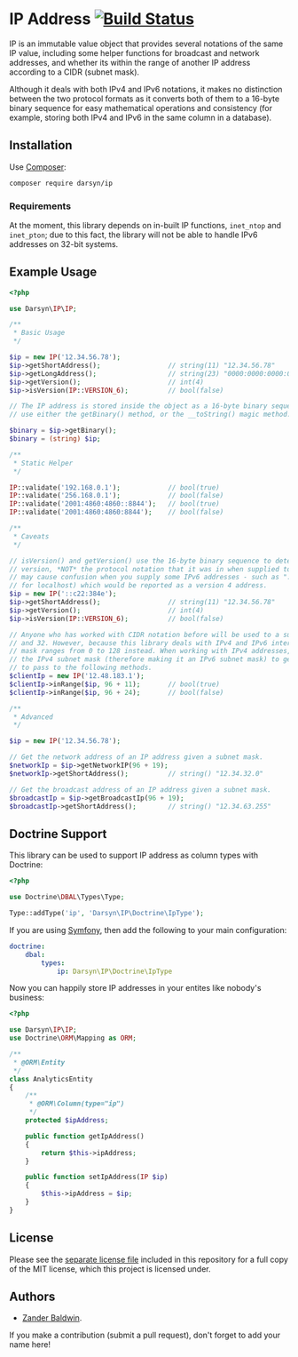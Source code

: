 # IP Address [![Build Status](https://travis-ci.org/darsyn/ip.svg?branch=master)](https://travis-ci.org/darsyn/ip)

IP is an immutable value object that provides several notations of the same IP value, including some helper functions
for broadcast and network addresses, and whether its within the range of another IP address according to a CIDR
(subnet mask).

Although it deals with both IPv4 and IPv6 notations, it makes no distinction between the two protocol formats as it
converts both of them to a 16-byte binary sequence for easy mathematical operations and consistency (for example,
storing both IPv4 and IPv6 in the same column in a database).

## Installation

Use [Composer](http://getcomposer.org):

```bash
composer require darsyn/ip
```

### Requirements

At the moment, this library depends on in-built IP functions, `inet_ntop` and `inet_pton`; due to this fact, the library
will not be able to handle IPv6 addresses on 32-bit systems.

## Example Usage

```php
<?php

use Darsyn\IP\IP;

/**
 * Basic Usage
 */

$ip = new IP('12.34.56.78');
$ip->getShortAddress();                 // string(11) "12.34.56.78"
$ip->getLongAddress();                  // string(23) "0000:0000:0000:0000:0000:0000:0c22:384e"
$ip->getVersion();                      // int(4)
$ip->isVersion(IP::VERSION_6);          // bool(false)

// The IP address is stored inside the object as a 16-byte binary sequence. To access that
// use either the getBinary() method, or the __toString() magic method.

$binary = $ip->getBinary();
$binary = (string) $ip;

/**
 * Static Helper
 */

IP::validate('192.168.0.1');            // bool(true)
IP::validate('256.168.0.1');            // bool(false)
IP::validate('2001:4860:4860::8844');   // bool(true)
IP::validate('2001:4860:4860:8844');    // bool(false)

/**
 * Caveats
 */

// isVersion() and getVersion() use the 16-byte binary sequence to determine the IP address
// version, *NOT* the protocol notation that it was in when supplied to the constructor. This
// may cause confusion when you supply some IPv6 addresses - such as "::1" (the IPv6 notation
// for localhost) which would be reported as a version 4 address.
$ip = new IP('::c22:384e');
$ip->getShortAddress();                 // string(11) "12.34.56.78"
$ip->getVersion();                      // int(4)
$ip->isVersion(IP::VERSION_6);          // bool(false)

// Anyone who has worked with CIDR notation before will be used to a subnet mask between 0
// and 32. However, because this library deals with IPv4 and IPv6 interchangeably the subnet
// mask ranges from 0 to 128 instead. When working with IPv4 addresses, you must add 96 to
// the IPv4 subnet mask (therefore making it an IPv6 subnet mask) to get the correct integer
// to pass to the following methods.
$clientIp = new IP('12.48.183.1');
$clientIp->inRange($ip, 96 + 11);       // bool(true)
$clientIp->inRange($ip, 96 + 24);       // bool(false)

/**
 * Advanced
 */

$ip = new IP('12.34.56.78');

// Get the network address of an IP address given a subnet mask.
$networkIp = $ip->getNetworkIP(96 + 19);
$networkIp->getShortAddress();          // string() "12.34.32.0"

// Get the broadcast address of an IP address given a subnet mask.
$broadcastIp = $ip->getBroadcastIp(96 + 19);
$broadcastIp->getShortAddress();        // string() "12.34.63.255"
```

## Doctrine Support

This library can be used to support IP address as column types with Doctrine:

```php
<?php

use Doctrine\DBAL\Types\Type;

Type::addType('ip', 'Darsyn\IP\Doctrine\IpType');
```

If you are using [Symfony](http://symfony.com), then add the following to your main configuration:

```yaml
doctrine:
    dbal:
        types:
            ip: Darsyn\IP\Doctrine\IpType
```

Now you can happily store IP addresses in your entites like nobody's business:

```php
<?php

use Darsyn\IP\IP;
use Doctrine\ORM\Mapping as ORM;

/**
 * @ORM\Entity
 */
class AnalyticsEntity
{
    /**
     * @ORM\Column(type="ip")
     */
    protected $ipAddress;

    public function getIpAddress()
    {
        return $this->ipAddress;
    }

    public function setIpAddress(IP $ip)
    {
        $this->ipAddress = $ip;
    }
}
```

## License

Please see the [separate license file](LICENSE.md) included in this repository for a full copy of the MIT license,
which this project is licensed under.

## Authors

- [Zander Baldwin](https://zanderbaldwin.com).

If you make a contribution (submit a pull request), don't forget to add your name here!
